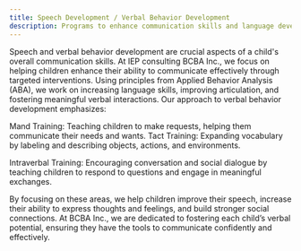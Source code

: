```yaml
---
title: Speech Development / Verbal Behavior Development
description: Programs to enhance communication skills and language development.
---
```

Speech and verbal behavior development are crucial aspects of a child's overall communication skills. At IEP consulting BCBA Inc., we focus on helping children enhance their ability to communicate effectively through targeted interventions. Using principles from Applied Behavior Analysis (ABA), we work on increasing language skills, improving articulation, and fostering meaningful verbal interactions.
Our approach to verbal behavior development emphasizes:

Mand Training: Teaching children to make requests, helping them communicate their needs and wants.
Tact Training: Expanding vocabulary by labeling and describing objects, actions, and environments.

Intraverbal Training: Encouraging conversation and social dialogue by teaching children to respond to questions and engage in meaningful exchanges.

By focusing on these areas, we help children improve their speech, increase their ability to express thoughts and feelings, and build stronger social connections. At BCBA Inc., we are dedicated to fostering each child’s verbal potential, ensuring they have the tools to communicate confidently and effectively.